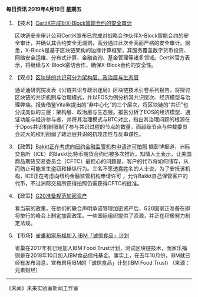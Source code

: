 #### 每日资讯   2019年4月19日    星期五

1. 【技术】[CertiK完成对X-Block智能合约的安全审计](https://www.bishijie.com/kuaixun_272250)

   区块链安全审计公司CertiK宣布已完成对战略合作伙伴X-Block智能合约的安全审计，并确认其合约安全无漏洞，高分通过此次全面而严格的安全审计。据悉，X-Block是基于区块链架构的边缘计算框架，其服务覆盖数字货币投资、网络安全运维、分布式计算、金融咨询、基金管理等诸多领域。CertiK官方表示，将继续与X-Block密切合作，确保X-Block合约的安全性。

2. 【观点】[区块链的共识可分为架构层、政治层与生态层](https://www.8btc.com/article/394702)

   通证通研究院发表《公链共识与政治迷局》区块链技术引卷系列报告，将探讨区块链的共识机制与治理模式，并以EOS为例分析其共识层次、经济模型与治理弊端。报告借鉴Vitalik提出的“非中心化”的三个层次，将区块链的“共识”也分成类似的三层：架构层、政治层与生态层。报告分析了EOS的经济模型、通证功能与经济参与者，并将其治理模式与BTC对比，指出其治理问题的根源在于Dpos共识机制限制了参与共识过程的节点的数量，而超级节点与仲裁委员会过大的权利削弱了政治层共识的抗攻击性与反串谋性。

3. 【政策】[Bakkt正在考虑向纽约金融监管机构申请许可拍照](https://wallstreetcn.com/articles/3513767)
 据彭博报道，洲际交易所（ICE）的Bakkt比特币期货合约已被多次推迟。知情人士表示，让美国商品期货交易委员会（CFTC）最担心的问题是，客户的代币将如何储存，从而防止可能发生盗窃和操纵行为。三名不愿透露姓名的人士说，为了安抚该机构，ICE正在考虑向纽约金融监管机构申请许可 ，允许Bakkt自己保管客户的代币，不过洲际交易所获得拍照仍需获得CFTC的批准。

4. 【政策】[G20准备规范加密资产](https://news.bitcoin.com/g20-regulate-crypto-assets-policies/)

   看当前的政策，在他们的联合声明承诺管理加密资产后，G20国家正准备在即将举行的峰会上制定加密政策。一些国际组织提供了资源，并正在积极努力制定法规。

5. 【市场】[雀巢和家乐福加入 IBM「诚信食品」计划](https://www.huoxing24.com/newsdetail/20190419082953998498.html)

   雀巢在2017年有已经加入IBM Food Trust计划，测试区块链技术，而家乐福则是在2018年10月加入IBM食品信托基金。事实上，在去年10月份，IBM就已经有发布消息，宣布启用IBM的「诚信食品」计划(IBM Food Trust)
  （来源：元素财经）

---------
《未闻》未来实验室新闻工作室